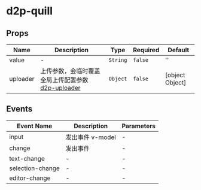 # d2p-quill

## Props

<!-- @vuese:d2p-quill:props:start -->
|Name|Description|Type|Required|Default|
|---|---|---|---|---|
|value|-|`String`|`false`|''|
|uploader|上传参数，会临时覆盖全局上传配置参数[d2p-uploader](/guide/extends/uploader.html)|`Object`|`false`|[object Object]|

<!-- @vuese:d2p-quill:props:end -->


## Events

<!-- @vuese:d2p-quill:events:start -->
|Event Name|Description|Parameters|
|---|---|---|
|input|发出事件 v-model|-|
|change|发出事件|-|
|text-change|-|-|
|selection-change|-|-|
|editor-change|-|-|

<!-- @vuese:d2p-quill:events:end -->


